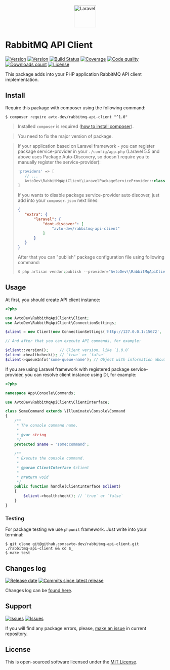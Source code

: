 <p align="center">
  <img src="https://hsto.org/webt/59/df/45/59df45aa6c9cb971309988.png" alt="Laravel" width="70" height="70" />
</p>

# RabbitMQ API Client

[![Version][badge_packagist_version]][link_packagist]
[![Version][badge_php_version]][link_packagist]
[![Build Status][badge_build_status]][link_build_status]
[![Coverage][badge_coverage]][link_coverage]
[![Code quality][badge_code_quality]][link_code_quality]
[![Downloads count][badge_downloads_count]][link_packagist]
[![License][badge_license]][link_license]

This package adds into your PHP application RabbitMQ API client implementation.

## Install

Require this package with composer using the following command:

```shell
$ composer require avto-dev/rabbitmq-api-client "^1.0"
```

> Installed `composer` is required ([how to install composer][getcomposer]).

> You need to fix the major version of package.

> If your application based on Laravel framework - you can register package service-provider in your `./config/app.php` (Laravel 5.5 and above uses Package Auto-Discovery, so doesn't require you to manually register the service-provider):
>
>```php
>'providers' => [
>    // ...
>    AvtoDev\RabbitMqApiClient\LaravelPackageServiceProvider::class,
>]
>```
>
>If you wants to disable package service-provider auto discover, just add into your `composer.json` next lines:
>
>```json
>{
>    "extra": {
>        "laravel": {
>            "dont-discover": [
>                "avto-dev/rabbitmq-api-client"
>            ]
>        }
>    }
>}
>```
>
> After that you can "publish" package configuration file using following command:
>
> ```php
> $ php artisan vendor:publish --provider="AvtoDev\\RabbitMqApiClient\\Frameworks\\Illuminate\\LaravelServiceProvider"
> ```

## Usage

At first, you should create API client instance:

```php
<?php

use AvtoDev\RabbitMqApiClient\Client;
use AvtoDev\RabbitMqApiClient\ConnectionSettings;

$client = new Client(new ConnectionSettings('http://127.0.0.1:15672', 'guest', 'guest'));

// And after that you can execute API commands, for example:

$client::version();     // Client version, like `1.0.0`
$client->healthcheck(); // `true` or `false`
$client->queueInfo('some-queue-name'); // Object with information about queue
```

If you are using Laravel framework with registered package service-provider, you can resolve client instance using DI, for example:

```php
<?php

namespace App\Console\Commands;

use AvtoDev\RabbitMqApiClient\ClientInterface;

class SomeCommand extends \Illuminate\Console\Command
{
    /**
     * The console command name.
     *
     * @var string
     */
    protected $name = 'some:command';
    
    /**
     * Execute the console command.
     *
     * @param ClientInterface $client
     *
     * @return void
     */
    public function handle(ClientInterface $client)
    {
        $client->healthcheck(); // `true` or `false`
    }
}
```

### Testing

For package testing we use `phpunit` framework. Just write into your terminal:

```shell
$ git clone git@github.com:avto-dev/rabbitmq-api-client.git ./rabbitmq-api-client && cd $_
$ make test
```

## Changes log

[![Release date][badge_release_date]][link_releases]
[![Commits since latest release][badge_commits_since_release]][link_commits]

Changes log can be [found here][link_changes_log].

## Support

[![Issues][badge_issues]][link_issues]
[![Issues][badge_pulls]][link_pulls]

If you will find any package errors, please, [make an issue][link_create_issue] in current repository.

## License

This is open-sourced software licensed under the [MIT License][link_license].

[badge_packagist_version]:https://img.shields.io/packagist/v/avto-dev/rabbitmq-api-client.svg?maxAge=180
[badge_php_version]:https://img.shields.io/packagist/php-v/avto-dev/rabbitmq-api-client.svg?longCache=true
[badge_build_status]:https://travis-ci.org/avto-dev/rabbitmq-api-client.svg?branch=master
[badge_code_quality]:https://img.shields.io/scrutinizer/g/avto-dev/rabbitmq-api-client.svg?maxAge=180
[badge_coverage]:https://img.shields.io/codecov/c/github/avto-dev/rabbitmq-api-client/master.svg?maxAge=60
[badge_downloads_count]:https://img.shields.io/packagist/dt/avto-dev/rabbitmq-api-client.svg?maxAge=180
[badge_license]:https://img.shields.io/packagist/l/avto-dev/rabbitmq-api-client.svg?longCache=true
[badge_release_date]:https://img.shields.io/github/release-date/avto-dev/rabbitmq-api-client.svg?style=flat-square&maxAge=180
[badge_commits_since_release]:https://img.shields.io/github/commits-since/avto-dev/rabbitmq-api-client/latest.svg?style=flat-square&maxAge=180
[badge_issues]:https://img.shields.io/github/issues/avto-dev/rabbitmq-api-client.svg?style=flat-square&maxAge=180
[badge_pulls]:https://img.shields.io/github/issues-pr/avto-dev/rabbitmq-api-client.svg?style=flat-square&maxAge=180
[link_releases]:https://github.com/avto-dev/rabbitmq-api-client/releases
[link_packagist]:https://packagist.org/packages/avto-dev/rabbitmq-api-client
[link_build_status]:https://travis-ci.org/avto-dev/rabbitmq-api-client
[link_coverage]:https://codecov.io/gh/avto-dev/rabbitmq-api-client/
[link_changes_log]:https://github.com/avto-dev/rabbitmq-api-client/blob/master/CHANGELOG.md
[link_code_quality]:https://scrutinizer-ci.com/g/avto-dev/rabbitmq-api-client/
[link_issues]:https://github.com/avto-dev/rabbitmq-api-client/issues
[link_create_issue]:https://github.com/avto-dev/rabbitmq-api-client/issues/new/choose
[link_commits]:https://github.com/avto-dev/rabbitmq-api-client/commits
[link_pulls]:https://github.com/avto-dev/rabbitmq-api-client/pulls
[link_license]:https://github.com/avto-dev/rabbitmq-api-client/blob/master/LICENSE
[getcomposer]:https://getcomposer.org/download/

